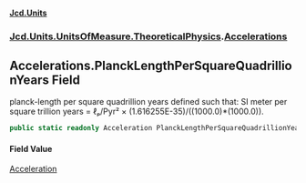 #### [Jcd.Units](index 'index')
### [Jcd.Units.UnitsOfMeasure.TheoreticalPhysics](Jcd.Units.UnitsOfMeasure.TheoreticalPhysics 'Jcd.Units.UnitsOfMeasure.TheoreticalPhysics').[Accelerations](Accelerations 'Jcd.Units.UnitsOfMeasure.TheoreticalPhysics.Accelerations')

## Accelerations.PlanckLengthPerSquareQuadrillionYears Field

planck-length per square quadrillion years defined such that: SI meter per square trillion years = ℓₚ/Pyr² ×
(1.616255E-35)/((1000.0)*(1000.0)).

```csharp
public static readonly Acceleration PlanckLengthPerSquareQuadrillionYears;
```

#### Field Value
[Acceleration](Acceleration 'Jcd.Units.UnitTypes.Acceleration')